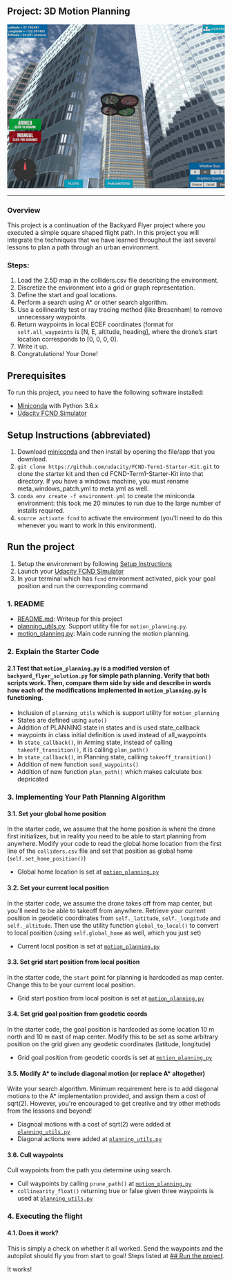 ## Project: 3D Motion Planning
![Quad Image](./misc/enroute.png)

---

### Overview
This project is a continuation of the Backyard Flyer project where you executed a simple square shaped flight path. In this project you will integrate the techniques that we have learned throughout the last several lessons to plan a path through an urban environment. 

### Steps:
1. Load the 2.5D map in the colliders.csv file describing the environment.
2. Discretize the environment into a grid or graph representation.
3. Define the start and goal locations.
4. Perform a search using A* or other search algorithm.
5. Use a collinearity test or ray tracing method (like Bresenham) to remove unnecessary waypoints.
6. Return waypoints in local ECEF coordinates (format for `self.all_waypoints` is [N, E, altitude, heading], where the drone’s start location corresponds to [0, 0, 0, 0].
7. Write it up.
8. Congratulations!  Your Done!

## Prerequisites
To run this project, you need to have the following software installed:  
- [Miniconda](https://conda.io/miniconda.html) with Python 3.6.x  
- [Udacity FCND Simulator](https://github.com/udacity/FCND-Simulator-Releases/releases)

## Setup Instructions (abbreviated)
1. Download [miniconda](https://conda.io/miniconda.html) and then install by opening the file/app that you download.  
2. `git clone https://github.com/udacity/FCND-Term1-Starter-Kit.git` to clone the starter kit and then cd FCND-Term1-Starter-Kit into that directory. If you have a windows machine, you must rename meta_windows_patch.yml to meta.yml as well.  
3. `conda env create -f environment.yml` to create the miniconda environment: this took me 20 minutes to run due to the large number of installs required.  
4. `source activate fcnd` to activate the environment (you'll need to do this whenever you want to work in this environment).

## Run the project
1. Setup the environment by following [Setup Instructions](./README.md#setup-instructions-abbreviated)  
2. Launch your [Udacity FCND Simulator](https://github.com/udacity/FCND-Simulator-Releases/releases)  
3. In your terminal which has `fcnd` environment activated, pick your goal position and run the corresponding command  

### 1. README
- [README.md](./README.md): Writeup for this project
- [planning_utils.py](./planning_utils.py): Support utility file for `motion_planning.py`.  
- [motion_planning.py](./motion_planning.py): Main code running the motion planning.  

### 2. Explain the Starter Code

#### 2.1 Test that `motion_planning.py` is a modified version of `backyard_flyer_solution.py` for simple path planning. Verify that both scripts work. Then, compare them side by side and describe in words how each of the modifications implemented in `motion_planning.py` is functioning.  

- Inclusion of `planning_utils` which is support utility for `motion_planning`
- States are defined using `auto()`  
- Addition of PLANNING state in states and is used state_callback 
- waypoints in class initial definition is used instead of all_waypoints 
- In `state_callback()`, in Arming state, instead of calling `takeoff_transition()`, it is calling `plan_path()`  
- In `state_callback()`, in Planning state, calliing `takeoff_transition()`  
- Addition of new function `send_waypoints()`  
- Addition of new function `plan_path()` which makes calculate box depricated

### 3. Implementing Your Path Planning Algorithm

#### 3.1. Set your global home position
In the starter code, we assume that the home position is where the drone first initializes, but in reality you need to be able to start planning from anywhere. Modify your code to read the global home location from the first line of the `colliders.csv` file and set that position as global home (`self.set_home_position()`)  

- Global home location is set at [`motion_planning.py`](./motion_planning.py#L122-L29)

#### 3.2. Set your current local position
In the starter code, we assume the drone takes off from map center, but you'll need to be able to takeoff from anywhere. Retrieve your current position in geodetic coordinates from `self._latitude`, `self._longitude` and `self._altitude`. Then use the utility function `global_to_local()` to convert to local position (using `self.global_home` as well, which you just set)  

- Current local position is set at [`motion_planning.py`](./motion_planning.py#L135)

#### 3.3. Set grid start position from local position
In the starter code, the `start` point for planning is hardcoded as map center. Change this to be your current local position.

- Grid start position from local position is set at [`motion_planning.py`](./motion_planning.py#L148) 

#### 3.4. Set grid goal position from geodetic coords
In the starter code, the goal position is hardcoded as some location 10 m north and 10 m east of map center. Modify this to be set as some arbitrary position on the grid given any geodetic coordinates (latitude, longitude)  

- Grid goal position from geodetic coords is set at [`motion_planning.py`](./motion_planning.py#L152-L158)

#### 3.5. Modify A* to include diagonal motion (or replace A* altogether)
Write your search algorithm. Minimum requirement here is to add diagonal motions to the A* implementation provided, and assign them a cost of sqrt(2). However, you're encouraged to get creative and try other methods from the lessons and beyond!  

- Diagnoal motions with a cost of sqrt(2) were added at [`planning_utils.py`](./planning_utils.py#L59-L63)  
- Diagonal actions were added at [`planning_utils.py`](./planning_utils.py#L94-L102)  

#### 3.6. Cull waypoints 
Cull waypoints from the path you determine using search. 

- Cull waypoints by calling `prune_path()` at [`motion_planning.py`](./motion_planning.py#L167)  
- `collinearity_float()` returning true or false given three waypoints is used at [`planning_utils.py`](./planning_utils.py#L188)

### 4. Executing the flight  
#### 4.1. Does it work?
This is simply a check on whether it all worked. Send the waypoints and the autopilot should fly you from start to goal!
Steps listed at [## Run the project](./README.md#L30).  

It works!

